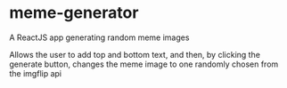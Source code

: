 # meme-generator

A ReactJS app generating random meme images

Allows the user to add top and bottom text, and 
then, by clicking the generate button, changes the 
meme image to one randomly chosen from the imgflip
api
